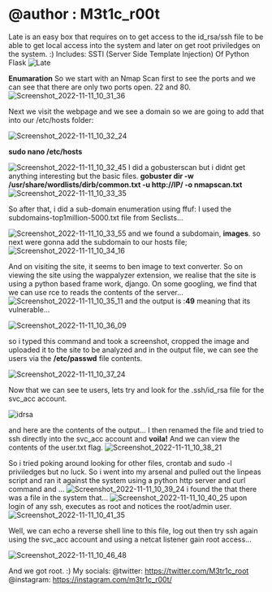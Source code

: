 # @author : M3t1c_r00t
Late is an easy box that requires on to get access to the id_rsa/ssh file to be able to get local access into the system and later on get root priviledges on the system. :)
Includes: SSTI (Server Side Template Injection) Of Python Flask 
![Late](https://user-images.githubusercontent.com/99975622/201908828-99106ceb-fb72-4673-8980-e6777168f405.png)


**Enumaration**
So we start with an Nmap Scan first to see the ports and we can see that there are only two ports open. 22 and 80.
![Screenshot_2022-11-11_10_31_36](https://user-images.githubusercontent.com/99975622/201910327-52e5f159-f162-4a35-a933-f765f36637a4.png)

Next we visit the webpage and we see a domain so we are going to add that into our /etc/hosts folder:

![Screenshot_2022-11-11_10_32_24](https://user-images.githubusercontent.com/99975622/201910489-08cac7d7-19c4-4b20-ac2c-efe3688c7836.png)

**sudo nano /etc/hosts**

![Screenshot_2022-11-11_10_32_45](https://user-images.githubusercontent.com/99975622/201911533-d3175fb6-be01-4652-9b52-0d171e6a1202.png)
I did a gobusterscan but i didnt get anything interesting but the basic files.
**gobuster dir -w /usr/share/wordlists/dirb/common.txt -u http://IP/ -o nmapscan.txt**
![Screenshot_2022-11-11_10_33_35](https://user-images.githubusercontent.com/99975622/201911658-3674bcaa-a5e3-44d7-8244-68c1c981593d.png)

So after that, i did a sub-domain enumeration using ffuf:
I used the subdomains-top1million-5000.txt file from Seclists...

![Screenshot_2022-11-11_10_33_55](https://user-images.githubusercontent.com/99975622/201911919-2e3a85b5-138c-47ec-800a-2e4412f83c64.png)
 and we found a subdomain, **images**.
 so next were gonna add the subdomain to our hosts file;
 ![Screenshot_2022-11-11_10_34_16](https://user-images.githubusercontent.com/99975622/201912409-8fcf9d7e-e7c9-41eb-8a81-25a5fede959e.png)

And on visiting the site, it seems to ben image to text converter.
So on viewing the site using the wappalyzer extension, we realise that the site is using a python based frame work, django.
On some googling, we find that we can use rce to reads the contents of the server...
![Screenshot_2022-11-11_10_35_11](https://user-images.githubusercontent.com/99975622/201913065-b0e0b7d8-c2ec-44fc-a6c1-f1f212f9b918.png)
 and the output is :**49** meaning that its vulnerable...
 
 ![Screenshot_2022-11-11_10_36_09](https://user-images.githubusercontent.com/99975622/201913205-16555632-b60e-4a70-9c7b-ad412f7c56c2.png)
 
 so i typed this command and took a screenshot, cropped the image and uploaded it to the site to be analyzed and in the output file, we can see the users via the **/etc/passwd** file contents.
 
 ![Screenshot_2022-11-11_10_37_24](https://user-images.githubusercontent.com/99975622/201915427-bd8688ad-4de2-4cfb-b00d-4927b0f7e4a0.png)

Now that we can see te users, lets try and look for the .ssh/id_rsa file for the svc_acc account. 

![idrsa](https://user-images.githubusercontent.com/99975622/201914089-23b4f39a-2966-4f22-a6b7-87c269ebe39b.png)

and here are the contents of the output...
I then renamed the file and tried to ssh directly into the svc_acc account and **voila!**
And we can view the contents of the user.txt flag.
![Screenshot_2022-11-11_10_38_21](https://user-images.githubusercontent.com/99975622/201914674-764f763f-f7e9-44ad-8e2c-b3c12da439d1.png)

So i tried poking around looking for other files, crontab and sudo -l priviledges but no luck.
So i went into my arsenal and pulled out the linpeas script and ran it against the system using a python http server and curl command and ...
![Screenshot_2022-11-11_10_39_24](https://user-images.githubusercontent.com/99975622/201916018-3242903b-d540-4072-a699-24dad02f7b61.png)
i found the that there was a file in the system that...
![Screenshot_2022-11-11_10_40_25](https://user-images.githubusercontent.com/99975622/201916217-3cfdb1a9-76d3-49f2-9f0c-8651fb5e15b7.png)
upon login of any ssh, executes as root and notices the root/admin user.
![Screenshot_2022-11-11_10_41_35](https://user-images.githubusercontent.com/99975622/201916253-00aac5f8-da1d-453e-90ea-780a4626092d.png)

Well, we can echo a reverse shell line to this file, log out then try ssh again using the svc_acc account and using a netcat listener gain root access...

![Screenshot_2022-11-11_10_46_48](https://user-images.githubusercontent.com/99975622/201916876-4814df8f-fd52-4a65-85d5-2181d1353584.png)

And we got root. 
:)
My socials: 
           @twitter: https://twitter.com/M3tr1c_root 
           @instagram: https://instagram.com/m3tr1c_r00t/

